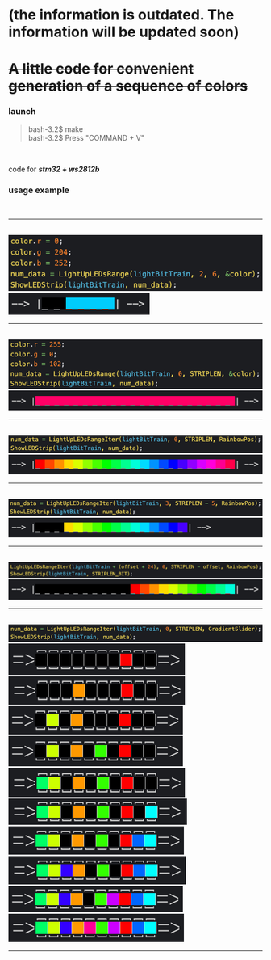 # (the information is outdated. The information will be updated soon)
# <strike>A little code for convenient generation of a sequence of colors</strike><br>

### launch
> bash-3.2$ make <br>
> bash-3.2$ Press "COMMAND + V" <br>
<br>

code for ***stm32 + ws2812b***

### usage example
<br><hr><br>
![code_example_0](/plyhi/for_LEDs/img_for_git/code_0.png) ![res_example_0](/plyhi/for_LEDs/img_for_git/res_0.png)
<br><hr><br>
![code_example_1](/plyhi/for_LEDs/img_for_git/code_1.png) ![res_example_1](/plyhi/for_LEDs/img_for_git/res_1.png)
<br><hr><br>
![code_example_2](/plyhi/for_LEDs/img_for_git/code_2.png) ![res_example_2](/plyhi/for_LEDs/img_for_git/res_2.png)
<br><hr><br>
![code_example_3](/plyhi/for_LEDs/img_for_git/code_3.png) ![res_example_3](/plyhi/for_LEDs/img_for_git/res_3.png)
<br><hr><br>
![code_example_4](/plyhi/for_LEDs/img_for_git/code_4.png) ![res_example_4](/plyhi/for_LEDs/img_for_git/res_4.png)
<br><hr><br>
![code_example_5](/plyhi/for_LEDs/img_for_git/code_5.png)
<br>
![res_example_5.0](/plyhi/for_LEDs/img_for_git/res_5.0.png)
![res_example_5.1](/plyhi/for_LEDs/img_for_git/res_5.1.png)
![res_example_5.2](/plyhi/for_LEDs/img_for_git/res_5.2.png)
![res_example_5.3](/plyhi/for_LEDs/img_for_git/res_5.3.png)
![res_example_5.4](/plyhi/for_LEDs/img_for_git/res_5.4.png)
![res_example_5.5](/plyhi/for_LEDs/img_for_git/res_5.5.png)
![res_example_5.6](/plyhi/for_LEDs/img_for_git/res_5.6.png)
![res_example_5.7](/plyhi/for_LEDs/img_for_git/res_5.7.png)
![res_example_5.8](/plyhi/for_LEDs/img_for_git/res_5.8.png)
![res_example_5.9](/plyhi/for_LEDs/img_for_git/res_5.9.png)
<br><hr><br>
